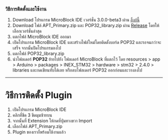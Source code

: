 ### วิธีการติดตั้งและใช้งาน

1. Download โปรแกรม MicroBlock IDE เวอร์ชั่น 3.0.0-beta3 ผ่าน <a href="https://github.com/microBlock-IDE/microBlock-IDE-offline/releases/download/V3.0.0-beta3/microBlock.IDE.V3.0.0-beta3.win.x86-64.portable.zip">ลิ้งก์นี้</a>
2. Download ไฟล์ APT_Primary.zip และ POP32_library.zip ผ่าน <a href="https://github.com/NightHawk-Technology/APT-Primary-Microblock/releases">Release</a> โดยให้เลือกเวอร์ชั่นล่าสุด
3. แตกไฟล์ MicroBlock IDE ออกมา
4. เปิดโปรแกรม MicroBlock IDE และสร้างไฟล์ใหม่โดยติดตั้งบอร์ด POP32 และรอจนกว่าจะเสร็จ จากนั้นปิดโปรแกรมลงไป
5. แตกไฟล์ POP32_library.zip
6. นำโฟลเดอร์ **POP32** ย้ายไปยัง โฟลเดอร์ MicroBlock ที่แตกไว้ โดย resources > app > Arduino > packages > INEX_STM32 > hardware > stm32 > 2.4.0 > libraries และกดเขียนทับได้เลย หรือลบโฟลเดอร์ POP32 ออกก่อนและวางลงไป
<hr>

# วิธีการติดตั้ง Plugin
1. เปิดโปรแกรม MicroBlock IDE
2. คลิกที่ขีด 3 ขีดมุมซ้ายบน
3. จากนั้นที่ Extension ให้กดที่ปุ่มทางขวา Import
4. เลือกไฟล์ APT_Primary.zip
5. Plugin ของเราก็พร้อมใช้งานแล้ว
